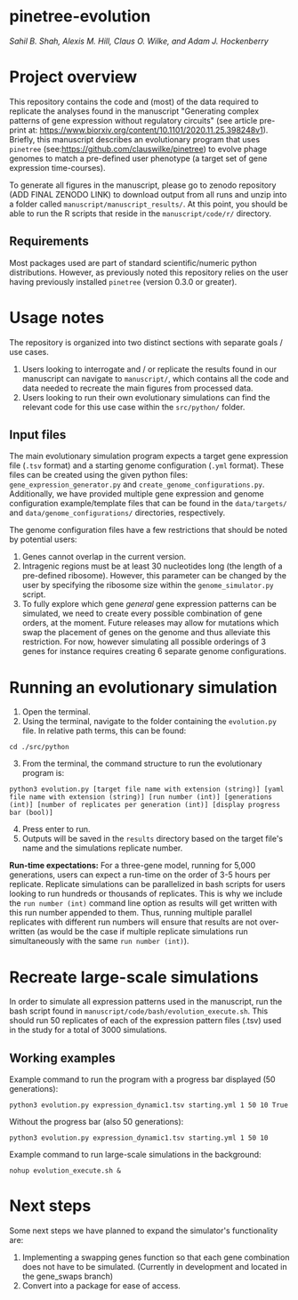 # pinetree-evolution

*Sahil B. Shah, Alexis M. Hill, Claus O. Wilke, and Adam J. Hockenberry*

# Project overview

This repository contains the code and (most) of the data required to replicate the analyses found in the manuscript "Generating complex patterns of gene expression without regulatory circuits" (see article pre-print at: <https://www.biorxiv.org/content/10.1101/2020.11.25.398248v1>). Briefly, this manuscript describes an evolutionary program that uses `pinetree` (see:<https://github.com/clauswilke/pinetree>) to evolve phage genomes to match a pre-defined user phenotype (a target set of gene expression time-courses). 

To generate all figures in the manuscript, please go to zenodo repository (ADD FINAL ZENODO LINK) to download output from all runs and unzip into a folder called `manuscript/manuscript_results/`. At this point, you should be able to run the R scripts that reside in the `manuscript/code/r/` directory.

## Requirements

Most packages used are part of standard scientific/numeric python distributions. However, as previously noted this repository relies on the user having previously installed `pinetree` (version 0.3.0 or greater).


# Usage notes

The repository is organized into two distinct sections with separate goals / use cases. 

1. Users looking to interrogate and / or replicate the results found in our manuscript can navigate to `manuscript/`, which contains all the code and data needed to recreate the main figures from processed data.
2. Users looking to run their own evolutionary simulations can find the relevant code for this use case within the `src/python/` folder.

## Input files

The main evolutionary simulation program expects a target gene expression file (`.tsv` format) and a starting genome configuration (`.yml` format). These files can be created using the given python files: `gene_expression_generator.py` and `create_genome_configurations.py`. Additionally, we have provided multiple gene expression and genome configuration example/template files that can be found in the `data/targets/` and `data/genome_configurations/` directories, respectively.

The genome configuration files have a few restrictions that should be noted by potential users:

1. Genes cannot overlap in the current version.
2. Intragenic regions must be at least 30 nucleotides long (the length of a pre-defined ribosome). However, this parameter can be changed by the user by specifying the ribosome size within the `genome_simulator.py` script.
3. To fully explore which gene *general* gene expression patterns can be simulated, we need to create every possible combination of gene orders, at the moment. Future releases may allow for mutations which swap the placement of genes on the genome and thus alleviate this restriction. For now, however simulating all possible orderings of 3 genes for instance requires creating 6 separate genome configurations. 

# Running an evolutionary simulation

1. Open the terminal.
2. Using the terminal, navigate to the folder containing the `evolution.py` file. In relative path terms, this can be found: 
```
cd ./src/python
```
3. From the terminal, the command structure to run the evolutionary program is:
  ```
  python3 evolution.py [target file name with extension (string)] [yaml file name with extension (string)] [run number (int)] [generations (int)] [number of replicates per generation (int)] [display progress bar (bool)]
  ```
4. Press enter to run.
5. Outputs will be saved in the `results` directory based on the target file's name and the simulations replicate number.

**Run-time expectations:**
For a three-gene model, running for 5,000 generations, users can expect a run-time on the order of 3-5 hours per replicate. Replicate simulations can be parallelized in bash scripts for users looking to run hundreds or thousands of replicates. This is why we include the `run number (int)` command line option as results will get written with this run number appended to them. Thus, running multiple parallel replicates with different run numbers will ensure that results are not over-written (as would be the case if multiple replicate simulations run simultaneously with the same `run number (int)`). 

# Recreate large-scale simulations

In order to simulate all expression patterns used in the manuscript, run the bash script found in `manuscript/code/bash/evolution_execute.sh`. This should run 50 replicates of each of the expression pattern files (.tsv) used in the study for a total of 3000 simulations.

## Working examples

Example command to run the program with a progress bar displayed (50 generations):
```
python3 evolution.py expression_dynamic1.tsv starting.yml 1 50 10 True
```
Without the progress bar (also 50 generations):
```
python3 evolution.py expression_dynamic1.tsv starting.yml 1 50 10
```
Example command to run large-scale simulations in the background:
```
nohup evolution_execute.sh &
```

# Next steps

Some next steps we have planned to expand the simulator's functionality are:
1. Implementing a swapping genes function so that each gene combination does not have to be simulated. (Currently in development and located in the gene_swaps branch)
2. Convert into a package for ease of access.
